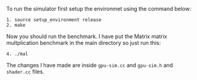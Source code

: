 To run the simulator first setup the environmet using the command below:
```
1. source setup_environment release
2. make
```
Now you should run the benchmark. I have put the Matrix matrix multplication benchmark in the main directory so just run this:
```
4. ./mal
```
The changes I have made are inside ```gpu-sim.cc``` and ```gpu-sim.h``` and ```shader.cc``` files. 

